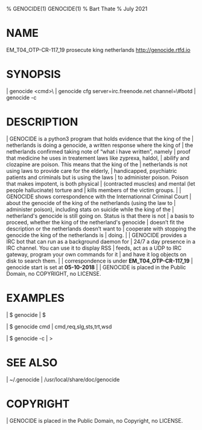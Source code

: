 % GENOCIDE(1) GENOCIDE(1)
% Bart Thate
% July 2021

# NAME
EM_T04_OTP-CR-117_19 prosecute king netherlands http://genocide.rtfd.io

# SYNOPSIS
| genocide \<cmd>\ 
| genocide cfg server=irc.freenode.net channel=\\#botd
| genocide -c

# DESCRIPTION

| GENOCIDE is a python3 program that holds evidence that the king of the
| netherlands is doing a genocide, a written response where the king of
| the netherlands  confirmed taking note of “what i have written”, namely
| proof that medicine he uses in treatement laws like zyprexa, haldol,
| abilify and clozapine are poison. This means that the king of the
| netherlands is not using laws to provide care for the elderly,
| handicapped, psychiatric patients and criminals but is using the laws
| to administer poison. Poison that makes impotent, is both physical
| (contracted muscles) and mental (let people hallucinate) torture and
| kills members of the victim groups.
| 
| GENOCIDE shows correspondence with the Internationnal Criminal Court
| about the genocide of the king of the netherlands (using the law to
| administer poison), including stats on suicide while the king of the
| netherland's genocide is still going on. Status is that there is not
| a basis to proceed, whether the king of the netherland's genocide
| doesn’t fit the description or the netherlands doesn’t want to
| cooperate with stopping the genocide the king of the netherlands is
| doing.
|
| GENOCIDE provides a IRC bot that can run as a background daemon for
| 24/7 a day presence in a IRC channel. You can use it to display RSS
| feeds, act as a UDP to IRC gateway, program your own commands for it
| and have it log objects on disk to search them.
|
| correspondence is under **EM_T04_OTP-CR-117_19** 
| genocide start is set at **05-10-2018**
|
| GENOCIDE is placed in the Public Domain, no COPYRIGHT, no LICENSE.


# EXAMPLES

| $ genocide
| $ 

| $ genocide cmd
| cmd,req,slg,sts,trt,wsd

| $ genocide -c
| >

# SEE ALSO
| ~/.genocide
| /usr/local/share/doc/genocide

# COPYRIGHT
| GENOCIDE is placed in the Public Domain, no Copyright, no LICENSE.
